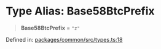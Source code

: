 # Type Alias: Base58BtcPrefix

> **Base58BtcPrefix** = `"z"`

Defined in: [packages/common/src/types.ts:18](https://github.com/dcdpr/did-btcr2-js/blob/4a717493e735221d072999f212891939f4de3f23/packages/common/src/types.ts#L18)
